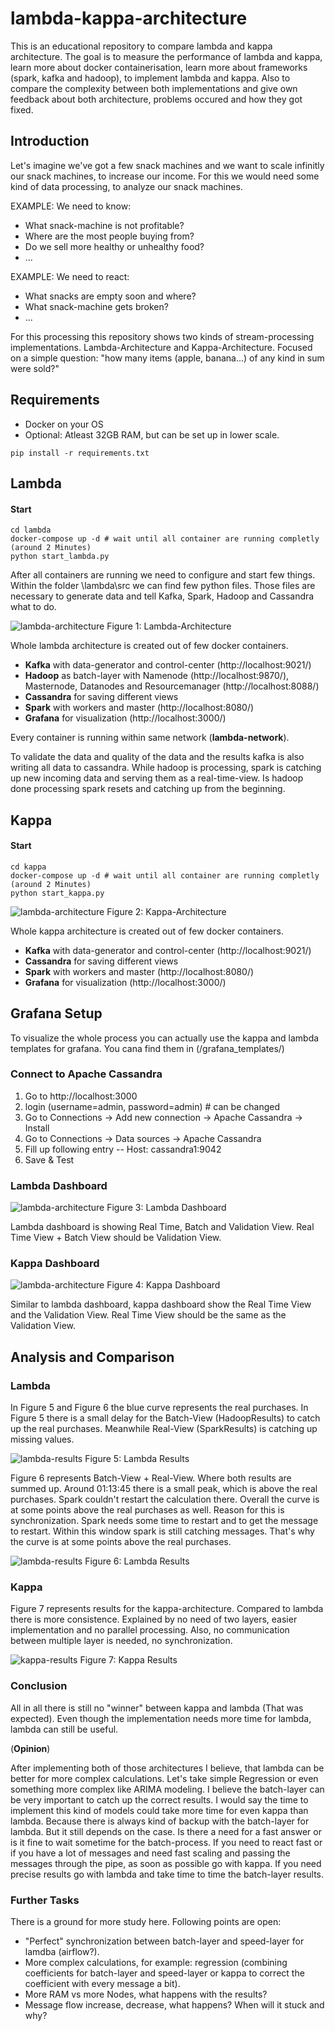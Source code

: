 # lambda-kappa-architecture
This is an educational repository to compare lambda and kappa architecture.
The goal is to measure the performance of lambda and kappa, learn more about docker 
containerisation, learn more about frameworks (spark, kafka and hadoop), to implement
lambda and kappa. Also to compare the complexity between both implementations and give 
own feedback about both architecture, problems occured and how they got fixed.

## Introduction

Let's imagine we've got a few snack machines and we want to scale infinitly our snack machines,
to increase our income. For this we would need some kind of data processing, to analyze our
snack machines. 

EXAMPLE: We need to know:
- What snack-machine is not profitable?
- Where are the most people buying from?
- Do we sell more healthy or unhealthy food?
- ...

EXAMPLE: We need to react:
- What snacks are empty soon and where?
- What snack-machine gets broken?
- ...

For this processing this repository shows two kinds of stream-processing implementations. 
Lambda-Architecture and Kappa-Architecture. Focused on a simple question: "how many
items (apple, banana...) of any kind in sum were sold?"

## Requirements

- Docker on your OS
- Optional: Atleast 32GB RAM, but can be set up in lower scale.

```
pip install -r requirements.txt
```

## Lambda

#### Start
```
cd lambda
docker-compose up -d # wait until all container are running completly (around 2 Minutes)
python start_lambda.py
```

After all containers are running we need to configure and start few things. 
Within the folder \lambda\src we can find few python files. Those files are necessary 
to generate data and tell Kafka, Spark, Hadoop and Cassandra what to do. 

![lambda-architecture](./docs/img/lambda-architecture.svg)
Figure 1: Lambda-Architecture

Whole lambda architecture is created out of few docker containers.

- **Kafka** with data-generator and control-center (http://localhost:9021/) 
- **Hadoop** as batch-layer with Namenode (http://localhost:9870/), Masternode, Datanodes 
and Resourcemanager (http://localhost:8088/)
- **Cassandra** for saving different views
- **Spark** with workers and master (http://localhost:8080/)
- **Grafana** for visualization (http://localhost:3000/)

Every container is running within same network (**lambda-network**).

To validate the data and quality of the data and the results kafka is also writing 
all data to cassandra. While hadoop is processing, spark is catching up
new incoming data and serving them as a real-time-view. Is hadoop done
processing spark resets and catching up from the beginning.

## Kappa

#### Start
```
cd kappa
docker-compose up -d # wait until all container are running completly (around 2 Minutes)
python start_kappa.py
```

![lambda-architecture](./docs/img/kappa-architecture.svg)
Figure 2: Kappa-Architecture

Whole kappa architecture is created out of few docker containers.

- **Kafka** with data-generator and control-center (http://localhost:9021/)
- **Cassandra** for saving different views
- **Spark** with workers and master (http://localhost:8080/)
- **Grafana** for visualization (http://localhost:3000/)

## Grafana Setup

To visualize the whole process you can actually use the kappa and lambda templates 
for grafana. You cana find them in (/grafana_templates/)

### Connect to Apache Cassandra

1. Go to http://localhost:3000
2. login (username=admin, password=admin) # can be changed
3. Go to Connections -> Add new connection -> Apache Cassandra -> Install
4. Go to Connections -> Data sources -> Apache Cassandra
5. Fill up following entry -- Host: cassandra1:9042
6. Save & Test

### Lambda Dashboard

![lambda-architecture](./docs/img/lambda_dashboard.png)
Figure 3: Lambda Dashboard

Lambda dashboard is showing Real Time, Batch and Validation View. Real Time View + Batch View should be
Validation View.

### Kappa Dashboard

![lambda-architecture](./docs/img/kappa_dashboard.png)
Figure 4: Kappa Dashboard

Similar to lambda dashboard, kappa dashboard show the Real Time View and the Validation View. 
Real Time View should be the same as the Validation View. 




## Analysis and Comparison

### Lambda

In Figure 5 and Figure 6 the blue curve represents the real purchases. In 
Figure 5 there is a small delay for the Batch-View (HadoopResults) to catch up
the real purchases. Meanwhile Real-View (SparkResults) is catching up missing
values.

![lambda-results](./docs/lambda_results_batch_real.png)
Figure 5: Lambda Results

Figure 6 represents Batch-View + Real-View. Where both results are summed up.
Around 01:13:45 there is a small peak, which is above the real purchases. 
Spark couldn't restart the calculation there. Overall the curve is at some
points above the real purchases as well. Reason for this is synchronization.
Spark needs some time to restart and to get the message to restart. Within
this window spark is still catching messages. That's why the curve is at some
points above the real purchases.

![lambda-results](./docs/lambda_results.png)
Figure 6: Lambda Results

### Kappa

Figure 7 represents results for the kappa-architecture. Compared to lambda
there is more consistence. Explained by no need of two layers, easier 
implementation and no parallel processing. Also, no communication between
multiple layer is needed, no synchronization. 

![kappa-results](./docs/kappa_results.png)
Figure 7: Kappa Results

### Conclusion

All in all there is still no "winner" between kappa and lambda (That was expected).
Even though the implementation needs more time for lambda, 
lambda can still be useful.



(**Opinion**)

After implementing both of those architectures I believe, that lambda can 
be better for more complex calculations. Let's take simple Regression
or even something more complex like ARIMA modeling. I believe the batch-layer
can be very important to catch up the correct results. I would say the
time to implement this kind of models could take more time for even kappa than
lambda. Because there is always kind of backup with the batch-layer for lambda.
But it still depends on the case. Is there a need for a fast answer or is
it fine to wait sometime for the batch-process. If you need to react fast or 
if you have a lot of messages and need fast scaling and passing the messages
through the pipe, as soon as possible go with kappa. If you need precise 
results go with lambda and take time to time the batch-layer results.

### Further Tasks

There is a ground for more study here. Following points are open:

- "Perfect" synchronization between batch-layer and speed-layer for lamdba (airflow?).
- More complex calculations, for example: regression (combining coefficients for
batch-layer and speed-layer or kappa to correct the coefficient with every message a bit).
- More RAM vs more Nodes, what happens with the results?
- Message flow increase, decrease, what happens? When will it stuck and why? 



